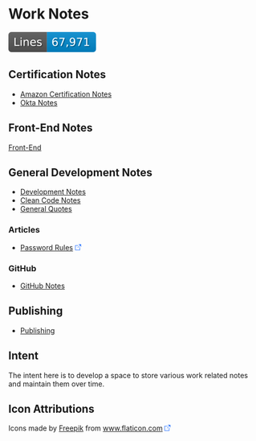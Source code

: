 # Work Notes

![Lines of Code Count](https://github.com/bob-fornal/work-notes/blob/images-branch/count-badge.svg)

## Certification Notes

* [Amazon Certification Notes](AWS/README.md)
* [Okta Notes](Okta/README.md)

## Front-End Notes

[Front-End](Front-End/README.md)

## General Development Notes

* [Development Notes](Development/README.md)
* [Clean Code Notes](Development/Clean-Code.md)
* [General Quotes](Quotes/README.md)

### Articles

* [Password Rules](https://gizmodo.com/the-guy-who-invented-those-annoying-password-rules-now-1797643987) ![Link](foreign.png)

### GitHub

* [GitHub Notes](GitHub/README.md)

## Publishing

* [Publishing](Publishing/README.md)

## Intent

The intent here is to develop a space to store various work related notes and maintain them over time.

## Icon Attributions

Icons made by <a href="https://www.freepik.com" title="Freepik">Freepik</a> from <a href="https://www.flaticon.com/" title="Flaticon">www.flaticon.com</a>  ![Link](foreign.png)
